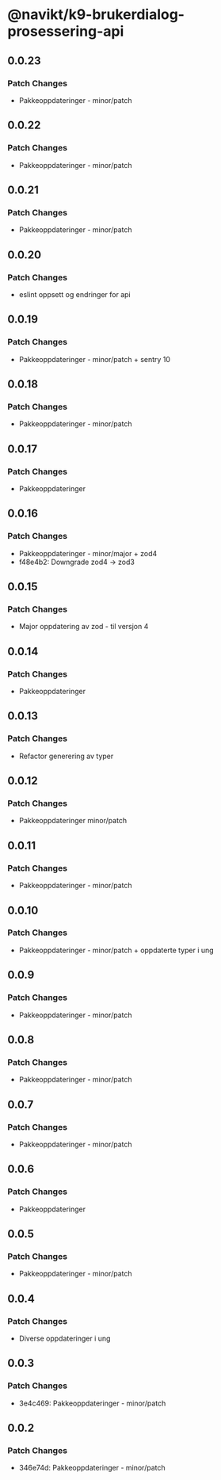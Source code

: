 # @navikt/k9-brukerdialog-prosessering-api

## 0.0.23

### Patch Changes

- Pakkeoppdateringer - minor/patch

## 0.0.22

### Patch Changes

- Pakkeoppdateringer - minor/patch

## 0.0.21

### Patch Changes

- Pakkeoppdateringer - minor/patch

## 0.0.20

### Patch Changes

- eslint oppsett og endringer for api

## 0.0.19

### Patch Changes

- Pakkeoppdateringer - minor/patch + sentry 10

## 0.0.18

### Patch Changes

- Pakkeoppdateringer - minor/patch

## 0.0.17

### Patch Changes

- Pakkeoppdateringer

## 0.0.16

### Patch Changes

- Pakkeoppdateringer - minor/major + zod4
- f48e4b2: Downgrade zod4 -> zod3

## 0.0.15

### Patch Changes

- Major oppdatering av zod - til versjon 4

## 0.0.14

### Patch Changes

- Pakkeoppdateringer

## 0.0.13

### Patch Changes

- Refactor generering av typer

## 0.0.12

### Patch Changes

- Pakkeoppdateringer minor/patch

## 0.0.11

### Patch Changes

- Pakkeoppdateringer - minor/patch

## 0.0.10

### Patch Changes

- Pakkeoppdateringer - minor/patch + oppdaterte typer i ung

## 0.0.9

### Patch Changes

- Pakkeoppdateringer - minor/patch

## 0.0.8

### Patch Changes

- Pakkeoppdateringer - minor/patch

## 0.0.7

### Patch Changes

- Pakkeoppdateringer - minor/patch

## 0.0.6

### Patch Changes

- Pakkeoppdateringer

## 0.0.5

### Patch Changes

- Pakkeoppdateringer - minor/patch

## 0.0.4

### Patch Changes

- Diverse oppdateringer i ung

## 0.0.3

### Patch Changes

- 3e4c469: Pakkeoppdateringer - minor/patch

## 0.0.2

### Patch Changes

- 346e74d: Pakkeoppdateringer - minor/patch
